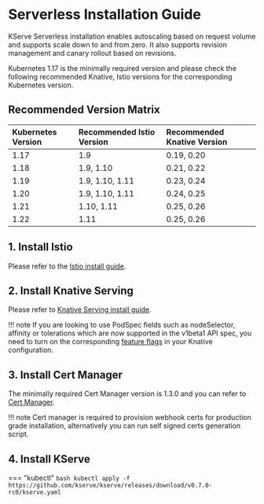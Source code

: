 # Serverless Installation Guide
KServe Serverless installation enables autoscaling based on request volume and supports scale down to and from zero. It also supports revision management
and canary rollout based on revisions.

Kubernetes 1.17 is the minimally required version and please check the following recommended Knative, Istio versions for the corresponding
Kubernetes version.

## Recommended Version Matrix
| Kubernetes Version | Recommended Istio Version   | Recommended Knative Version  |
| :---------- | :------------ | :------------|
| 1.17       | 1.9  | 0.19, 0.20  |
| 1.18       | 1.9, 1.10 | 0.21, 0.22 |
| 1.19       | 1.9, 1.10, 1.11   | 0.23, 0.24 |
| 1.20       | 1.9, 1.10, 1.11   | 0.24, 0.25  |
| 1.21       | 1.10, 1.11   | 0.25, 0.26  |
| 1.22       | 1.11   | 0.25, 0.26  |

## 1. Install Istio
Please refer to the [Istio install guide](https://knative.dev/docs/admin/install/installing-istio).

## 2. Install Knative Serving
Please refer to [Knative Serving install guide](https://knative.dev/docs/admin/install/serving/install-serving-with-yaml/).

!!! note
    If you are looking to use PodSpec fields such as nodeSelector, affinity or tolerations which are now supported in the v1beta1 API spec, 
    you need to turn on the corresponding [feature flags](https://knative.dev/docs/admin/serving/feature-flags) in your Knative configuration.

## 3. Install Cert Manager
The minimally required Cert Manager version is 1.3.0 and you can refer to [Cert Manager](https://cert-manager.io/docs/installation/).

!!! note
    Cert manager is required to provision webhook certs for production grade installation, alternatively you can run self signed certs generation script.
    
## 4. Install KServe
=== "kubectl"
    ```bash
    kubectl apply -f https://github.com/kserve/kserve/releases/download/v0.7.0-rc0/kserve.yaml
    ```
